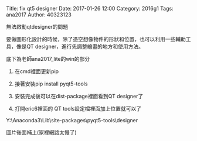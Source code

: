 Title: fix qt5 designer
Date: 2017-01-26 12:00
Category: 2016g1
Tags: ana2017
Author: 40323123


無法啟動qtdesigner的問題
<!-- PELICAN_END_SUMMARY -->

要做圖形化設計的時候，除了憑空想像物件的形狀和位置，也可以利用一些輔助工具，像是QT designer，進行先調整繪畫的地方和使用方法。

底下為老師ana2017_lite的win的部分

 1. 在cmd裡面更新pip

 2. 接著安裝pip install pyqt5-tools
 
 3. 安裝完成後可以在dist-package裡面看到QT designer了
 
  4. 打開eric6裡面的 QT tools設定檔裡面加上位置就可以了
  
  Y:\Anaconda3\Lib\site-packages\pyqt5-tools\designer
  
  圖片後面補上(家裡網路太慢了)
  
  